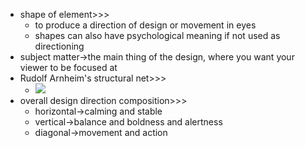 - shape of element>>>
    - to produce a direction of design or movement in eyes 
    - shapes can also have psychological meaning if not used as directioning
- subject matter→the main thing of the design, where you want your viewer to be focused at 
- Rudolf Arnheim's structural net>>>
    - ![](https://remnote-user-data.s3.amazonaws.com/zP1AEyhhJFGqoAJXLdhf1-v-FGL91JPGXogcg0WZen6Z6nFTtRFcOD5NaN8iNjUiDP97dmlvNVPqJKOkxdBSJTnbbEnAedNh3Umjl2a5EsLm5NcWDCLR4vlA-90w72gk.png) 
- overall design direction composition>>>
    - horizontal→calming and stable
    - vertical→balance and boldness and alertness
    - diagonal→movement and action 
